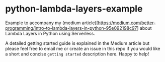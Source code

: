 # python-lambda-layers-example

Example to accompany my (medium article)[https://medium.com/better-programming/intro-to-lambda-layers-in-python-95e092198c97] about Lambda Layers in Python using Serverless.

A detailed getting started guide is explained in the Medium article but please feel free to email me or create an issue in this repo if you would like a short and concise `getting started` description here. Happy to help!
